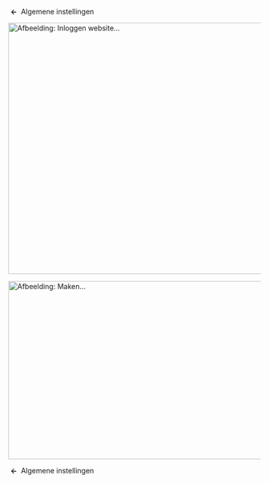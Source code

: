 <!-- Filename: Help4.x:Site_Global_Configuration_Permissions / Display title: Algemene instellingen: Rechten -->

 **←**  Algemene
instellingen

<img
src="https://docs.joomla.org/images/thumb/1/19/Help-4x-Global-Configuration-sitelogin-subscreen-nl.png/800px-Help-4x-Global-Configuration-sitelogin-subscreen-nl.png"
decoding="async"
srcset="https://docs.joomla.org/images/thumb/1/19/Help-4x-Global-Configuration-sitelogin-subscreen-nl.png/1200px-Help-4x-Global-Configuration-sitelogin-subscreen-nl.png 1.5x, https://docs.joomla.org/images/thumb/1/19/Help-4x-Global-Configuration-sitelogin-subscreen-nl.png/1600px-Help-4x-Global-Configuration-sitelogin-subscreen-nl.png 2x"
data-file-width="1881" data-file-height="1180" width="800" height="502"
alt="Afbeelding: Inloggen website…" />

<img
src="https://docs.joomla.org/images/thumb/3/3b/Help-4x-Global-Configuration-create-subscreen-nl.png/800px-Help-4x-Global-Configuration-create-subscreen-nl.png"
decoding="async"
srcset="https://docs.joomla.org/images/thumb/3/3b/Help-4x-Global-Configuration-create-subscreen-nl.png/1200px-Help-4x-Global-Configuration-create-subscreen-nl.png 1.5x, https://docs.joomla.org/images/thumb/3/3b/Help-4x-Global-Configuration-create-subscreen-nl.png/1600px-Help-4x-Global-Configuration-create-subscreen-nl.png 2x"
data-file-width="1881" data-file-height="837" width="800" height="356"
alt="Afbeelding: Maken…" />

 **←**  Algemene
instellingen
